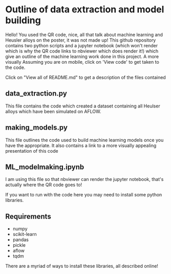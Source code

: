 # Outline of data extraction and model building

Hello! You used the QR code, nice, all that talk about machine learning and Heusler alloys on the poster, it was not made up! 
This github repository contains two python scripts and a jupyter notebook (which won't render which is why the QR code links to nbviewer which does render it!) which give an outline of the machine learning work done in this project. A more visually Assuming you are on mobile, click on 'View code' to get taken to the code. 

Click on "View all of README.md" to get a description of the files contained

## data_extraction.py

This file contains the code which created a dataset containing all Heulser alloys which have been simulated on AFLOW.

## making_models.py

This file outlines the code used to build machine learning models once you have the appropriate. It also contains a link to a more visually appealing presentation of this code

## ML_modelmaking.ipynb

I am using this file so that nbviewer can render the jupyter notebook, that's actually where the QR code goes to!

If you want to run with the code here you may need to install some python libraries.

## Requirements
* numpy
* scikit-learn
* pandas
* pickle
* aflow 
* tqdm

There are a myriad of ways to install these libraries, all described online!




